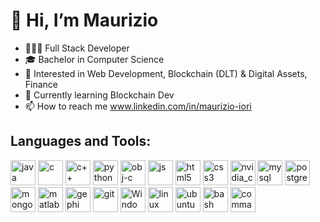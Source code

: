 # 👋 Hi, I’m Maurizio

- 👨🏽‍💻 Full Stack Developer
- 🎓 Bachelor in Computer Science
- 👀 Interested in Web Development, Blockchain (DLT) & Digital Assets, Finance
- 🌱 Currently learning Blockchain Dev
- 📫 How to reach me www.linkedin.com/in/maurizio-iori


## Languages and Tools:

[<img alt="java" width="40px" src="https://user-images.githubusercontent.com/52386206/150535090-6deb3ee1-c7fd-4de0-afc4-bbebd5eb9ab9.png" />][1]
[<img alt="c" width="40px" src="https://user-images.githubusercontent.com/52386206/150535074-1825c937-176c-47a2-bfe0-02bfa6648784.png" />][2]
[<img alt="c++" width="40px" src="https://user-images.githubusercontent.com/52386206/150535134-eea8d9bf-8f8b-4802-bb11-6e42cf252c1c.png" />][3]
[<img alt="python" width="40px" src="https://user-images.githubusercontent.com/52386206/150535161-cb4de80a-3286-46a3-9585-161f0b0532aa.png" />][4]
[<img alt="obj-c" width="40px" src="https://user-images.githubusercontent.com/52386206/150535481-7bb8eae5-00a0-44d7-9ea0-866b2d363026.png" />][5]
[<img alt="js" width="40px" src="https://user-images.githubusercontent.com/52386206/150535270-141e2728-9e22-4796-860b-9d917e4154e6.png" />][6]
[<img alt="html5" width="40px" src="https://user-images.githubusercontent.com/52386206/150535387-60826c1c-a226-4e60-9e4f-71d50431a1e3.png" />][7]
[<img alt="css3" width="40px" src="https://user-images.githubusercontent.com/52386206/150535395-539117ce-abac-4cf1-b1d8-58dfaeefebfd.png" />][8]
[<img alt="nvidia_cuda" width="40px" src="https://user-images.githubusercontent.com/52386206/150535442-14c5c144-3dc8-4a47-9f38-a350df254150.jpg" />][9]
[<img alt="mysql" width="40px" src="https://user-images.githubusercontent.com/52386206/150535520-f4432f36-c93f-41cb-85ba-81ac945dc0d6.png" />][10]
[<img alt="postgresql" width="40px" src="https://user-images.githubusercontent.com/52386206/150535530-cbc96ef9-8ba3-41d5-9c59-996b6af42089.png" />][11]
[<img alt="mongodb" width="40px" src="https://user-images.githubusercontent.com/52386206/150535540-3e422cb2-ee24-4255-9f26-97f0fe9a909a.png" />][12]
[<img alt="matlab" width="40px" src="https://user-images.githubusercontent.com/52386206/150535590-9e81133f-506d-48d6-905d-8e5bbe6373cc.png" />][13]
[<img alt="gephi" width="40px" src="https://user-images.githubusercontent.com/52386206/150541842-f7c3cbe1-cbdc-4391-af9c-397b45964b60.png" />][14]
[<img alt="git" width="40px" src="https://user-images.githubusercontent.com/52386206/150541863-ab8267b3-f597-4135-ab7a-b8b75ed20386.png" />][15]
[<img alt="Windows 11 Icon" width="40px" src="https://user-images.githubusercontent.com/52386206/150541909-881755c7-69bf-4d5c-8dc6-aaefa2c864fa.png" />][16]
[<img alt="linux" width="40px" src="https://user-images.githubusercontent.com/52386206/150541925-f3995c84-a6aa-448c-b83d-826948c0b672.png" />][17]
[<img alt="ubuntu" width="40px" src="https://user-images.githubusercontent.com/52386206/150541937-22047956-293e-4f99-ba22-67c4c226e39f.png" />][18]
[<img alt="bash" width="40px" src="https://user-images.githubusercontent.com/52386206/150536634-d310c180-83eb-4e9e-80bb-ca408eb8a2c5.png" />][19]
[<img alt="command_prompt" width="40px" src="https://user-images.githubusercontent.com/52386206/150542240-ea5c40b4-b6df-4fab-995e-3aa88413f0ff.png" />][20]

[1]: https://www.java.com/en/
[2]: https://en.wikipedia.org/wiki/C_(programming_language)
[3]: https://www.w3schools.com/cpp/cpp_intro.asp#:~:text=C%2B%2B%20is%20a%20cross%2Dplatform,over%20system%20resources%20and%20memory.
[4]: https://www.python.org/
[5]: https://en.wikipedia.org/wiki/Objective-C
[6]: https://www.javascript.com/
[7]: https://html.spec.whatwg.org/multipage/
[8]: https://www.w3schools.com/css/
[9]: https://developer.nvidia.com/cuda-downloads
[10]: https://www.mysql.com/
[11]: https://www.postgresql.org/
[12]: https://www.mongodb.com/
[13]: https://it.mathworks.com/products/matlab.html
[14]: https://gephi.org/
[15]: https://git-scm.com/
[16]: https://www.microsoft.com/en-us/windows/windows-11
[17]: https://www.linux.org/
[18]: https://ubuntu.com/
[19]: https://www.gnu.org/software/bash/
[20]: https://en.wikipedia.org/wiki/Command-line_interface#Command_prompt

<!---
MauriBTC/MauriBTC is a ✨ special ✨ repository because its `README.md` (this file) appears on your GitHub profile.
You can click the Preview link to take a look at your changes.
--->

